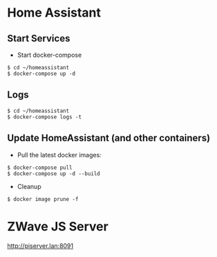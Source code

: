 # Home Assistant

## Start Services

- Start docker-compose
```
$ cd ~/homeassistant
$ docker-compose up -d
```

## Logs
```
$ cd ~/homeassistant
$ docker-compose logs -t
```

## Update HomeAssistant (and other containers)

- Pull the latest docker images:
```
$ docker-compose pull
$ docker-compose up -d --build
```

- Cleanup
```
$ docker image prune -f
```

# ZWave JS Server
 http://piserver.lan:8091
